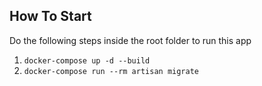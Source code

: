 ## How To Start

Do the following steps inside the root folder to run this app

1. `docker-compose up -d --build`
2. `docker-compose run --rm artisan migrate`
